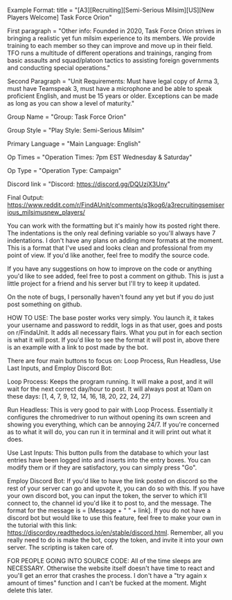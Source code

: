 Example Format:
title = "[A3][Recruiting][Semi-Serious Milsim][US][New Players Welcome] Task Force Orion"

First paragraph = "Other info: Founded in 2020, Task Force Orion strives in bringing a realistic yet fun milsim experience to its members. 
We provide training to each member so they can improve and move up in their field. 
TFO runs a multitude of different operations and trainings, ranging from basic assaults and squad/platoon 
tactics to assisting foreign governments and conducting special operations."

Second Paragraph = "Unit Requirements: Must have legal copy of Arma 3, must have Teamspeak 3, 
must have a microphone and be able to speak proficient English, and must be 15 years or older. 
Exceptions can be made as long as you can show a level of maturity."

Group Name = "Group: Task Force Orion"

Group Style = "Play Style: Semi-Serious Milsim"

Primary Language = "Main Language: English"

Op Times = "Operation Times: 7pm EST Wednesday & Saturday"

Op Type = "Operation Type: Campaign"

Discord link = "Discord: https://discord.gg/DQUzjX3Uny"

Final Output:
https://www.reddit.com/r/FindAUnit/comments/q3kog6/a3recruitingsemiserious_milsimusnew_players/


You can work with the formatting but it's mainly how its posted right there. The indentations is the only real defining variable so you'll always have 7 indentations. I don't have any plans on adding more formats at the moment. This is a format that I've used and looks clean and professional from my point of view. If you'd like another, feel free to modify the source code.

If you have any suggestions on how to improve on the code or anything you'd like to see added, feel free to post a comment on github. This is just a little project for a friend and his server but I'll try to keep it updated. 

On the note of bugs, I personally haven't found any yet but if you do just post something on github.

HOW TO USE:
The base poster works very simply. You launch it, it takes your username and password to reddit, logs in as that user, goes and posts on r/FindaUnit. It adds all necessary flairs. What you put in for each section is what it will post. If you'd like to see the format it will post in, above there is an example with a link to post made by the bot. 

There are four main buttons to focus on: Loop Process, Run Headless, Use Last Inputs, and Employ Discord Bot:

Loop Process: Keeps the program running. It will make a post, and it will wait for the next correct day/hour to post. It will always post at 10am on these days: [1, 4, 7, 9, 12, 14, 16, 18, 20, 22, 24, 27]

Run Headless: This is very good to pair with Loop Process. Essentially it configures the chromedriver to run without opening its own screen and showing you everything, which can be annoying 24/7. If you're concerned as to what it will do, you can run it in terminal and it will print out what it does.

Use Last Inputs: This button pulls from the database to which your last entries have been logged into and inserts into the entry boxes. You can modify them or if they are satisfactory, you can simply press "Go".

Employ Discord Bot: If you'd like to have the link posted on discord so the rest of your server can go and upvote it, you can do so with this. If you have your own discord bot, you can input the token, the server to which it'll connect to, the channel id you'd like it to post to, and the message. The format for the message is = [Message + " " + link]. If you do not have a discord bot but would like to use this feature, feel free to make your own in the tutorial with this link: https://discordpy.readthedocs.io/en/stable/discord.html. Remember, all you really need to do is make the bot, copy the token, and invite it into your own server. The scripting is taken care of.



FOR PEOPLE GOING INTO SOURCE CODE:
All of the time sleeps are NECESSARY. Otherwise the website itself doesn't have time to react and you'll get an error that crashes the process. I don't have a "try again x amount of times" function and I can't be fucked at the moment. Might delete this later.
